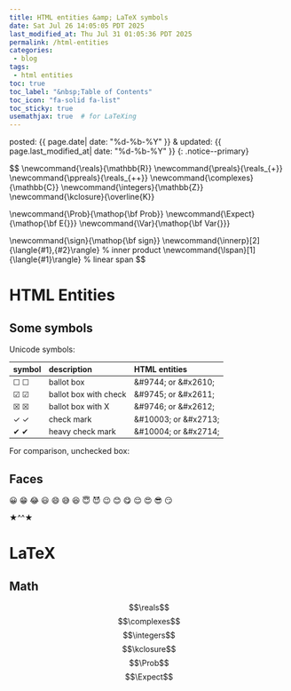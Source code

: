 ```yaml
---
title: HTML entities &amp; LaTeX symbols
date: Sat Jul 26 14:05:05 PDT 2025
last_modified_at: Thu Jul 31 01:05:36 PDT 2025
permalink: /html-entities
categories:
 - blog
tags:
 - html entities
toc: true
toc_label: "&nbsp;Table of Contents"
toc_icon: "fa-solid fa-list"
toc_sticky: true
usemathjax: true  # for LaTeXing
---
```


posted: {{ page.date| date: "%d-%b-%Y" }}
&amp;
updated: {{ page.last_modified_at| date: "%d-%b-%Y" }}
{: .notice--primary}

<style>
table, tr, td, th {
    font-size: inherit !important;
    font-family: inherit !important;
}
</style>

$$
\newcommand{\reals}{\mathbb{R}}
\newcommand{\preals}{\reals_{+}}
\newcommand{\ppreals}{\reals_{++}}
\newcommand{\complexes}{\mathbb{C}}
\newcommand{\integers}{\mathbb{Z}}
\newcommand{\kclosure}{\overline{K}}

\newcommand{\Prob}{\mathop{\bf Prob}}
\newcommand{\Expect}{\mathop{\bf E{}}}
\newcommand{\Var}{\mathop{\bf  Var{}}}

\newcommand{\sign}{\mathop{\bf sign}}
\newcommand{\innerp}[2]{\langle{#1},{#2}\rangle} % inner product
\newcommand{\lspan}[1]{\langle{#1}\rangle} % linear span
$$

# HTML Entities

## Some symbols

Unicode symbols:

| symbol | description | HTML entities |
|:-|:-|:-|
|&#9744; &#x2610;|ballot box|&amp;#9744; or &amp;#x2610;|
|&#9745; &#x2611;|ballot box with check|&amp;#9745; or &amp;#x2611;|
|&#9746; &#x2612;|ballot box with X|&amp;#9746; or &amp;#x2612;|
|&#10003; &#x2713;|check mark|&amp;#10003; or &amp;#x2713;|
|&#10004; &#x2714;|heavy check mark|&amp;#10004; or &amp;#x2714;|

For comparison, unchecked box:


## Faces

&#x1F600;
&#x1F601;
&#x1F602;
&#x1F603;
&#x1F604;
&#x1F605;
&#x1F606;
&#x1F607;
&#x1F608;
&#x1F609;
&#x1F60A;
&#x1F60B;
&#x1F60C;
&#x1F60D;
&#x1F60E;
&#x1F60F;

&#x2605;^^&#x2605;

# LaTeX

## Math

$$\reals$$
$$\complexes$$
$$\integers$$
$$\kclosure$$
$$\Prob$$
$$\Expect$$
